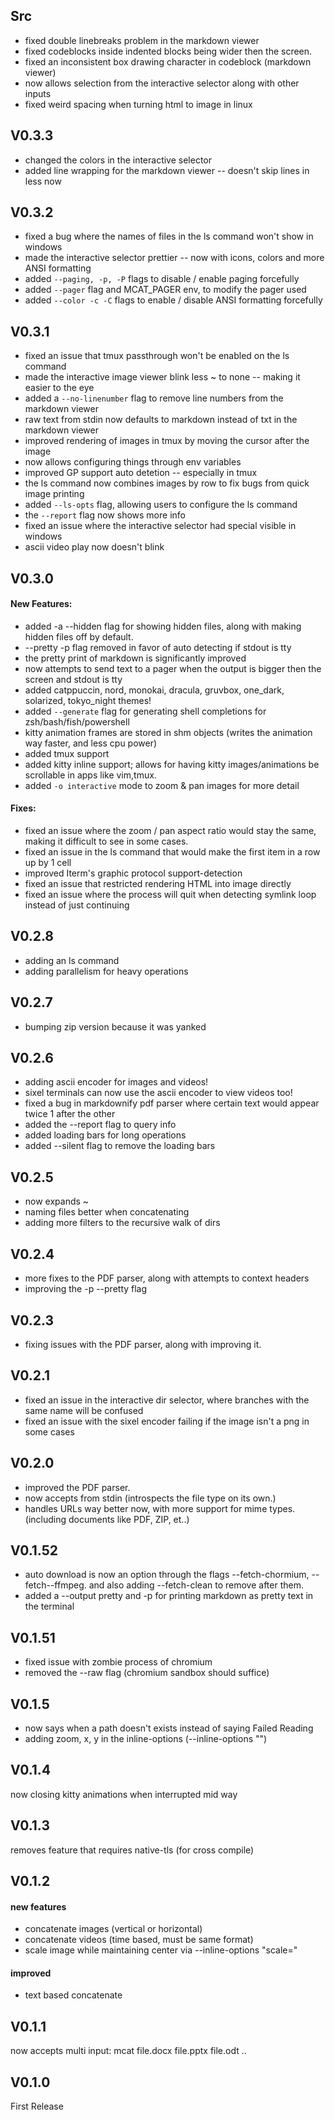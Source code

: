 ## Src
- fixed double linebreaks problem in the markdown viewer
- fixed codeblocks inside indented blocks being wider then the screen.
- fixed an inconsistent box drawing character in codeblock (markdown viewer)
- now allows selection from the interactive selector along with other inputs
- fixed weird spacing when turning html to image in linux

## V0.3.3
- changed the colors in the interactive selector
- added line wrapping for the markdown viewer -- doesn't skip lines in less now

## V0.3.2
- fixed a bug where the names of files in the ls command won't show in windows
- made the interactive selector prettier -- now with icons, colors and more ANSI formatting
- added `--paging, -p, -P` flags to disable / enable paging forcefully
- added `--pager` flag and MCAT_PAGER env, to modify the pager used
- added `--color -c -C` flags to enable / disable ANSI formatting forcefully

## V0.3.1
- fixed an issue that tmux passthrough won't be enabled on the ls command
- made the interactive image viewer blink less ~ to none -- making it easier to the eye
- added a `--no-linenumber` flag to remove line numbers from the markdown viewer
- raw text from stdin now defaults to markdown instead of txt in the markdown viewer
- improved rendering of images in tmux by moving the cursor after the image
- now allows configuring things through env variables
- improved GP support auto detetion -- especially in tmux
- the ls command now combines images by row to fix bugs from quick image printing
- added `--ls-opts` flag, allowing users to configure the ls command
- the `--report` flag now shows more info
- fixed an issue where the interactive selector had special visible in windows
- ascii video play now doesn't blink

## V0.3.0
#### New Features:
- added -a --hidden flag for showing hidden files, along with making hidden files off by default.
- --pretty -p flag removed in favor of auto detecting if stdout is tty
- the pretty print of markdown is significantly improved
- now attempts to send text to a pager when the output is bigger then the screen and stdout is tty
- added catppuccin, nord, monokai, dracula, gruvbox, one_dark, solarized, tokyo_night themes!
- added `--generate` flag for generating shell completions for zsh/bash/fish/powershell
- kitty animation frames are stored in shm objects (writes the animation way faster, and less cpu power)
- added tmux support
- added kitty inline support; allows for having kitty images/animations be scrollable in apps like vim,tmux.
- added `-o interactive` mode to zoom & pan images for more detail
#### Fixes:
- fixed an issue where the zoom / pan aspect ratio would stay the same, making it difficult to see in some cases.
- fixed an issue in the ls command that would make the first item in a row up by 1 cell
- improved Iterm's graphic protocol support-detection
- fixed an issue that restricted rendering HTML into image directly
- fixed an issue where the process will quit when detecting symlink loop instead of just continuing

## V0.2.8
- adding an ls command
- adding parallelism for heavy operations

## V0.2.7
- bumping zip version because it was yanked

## V0.2.6
* adding ascii encoder for images and videos!
* sixel terminals can now use the ascii encoder to view videos too!
* fixed a bug in markdownify pdf parser where certain text would appear twice 1 after the other
* added the --report flag to query info
* added loading bars for long operations
* added --silent flag to remove the loading bars

## V0.2.5
* now expands ~
* naming files better when concatenating
* adding more filters to the recursive walk of dirs

## V0.2.4
* more fixes to the PDF parser, along with attempts to context headers
* improving the -p --pretty flag

## V0.2.3
* fixing issues with the PDF parser, along with improving it.

## V0.2.1
* fixed an issue in the interactive dir selector, where branches with the same name will be confused
* fixed an issue with the sixel encoder failing if the image isn't a png in some cases

## V0.2.0
* improved the PDF parser.
* now accepts from stdin (introspects the file type on its own.)
* handles URLs way better now, with more support for mime types. (including documents like PDF, ZIP, et..)

## V0.1.52
* auto download is now an option through the flags --fetch-chormium, --fetch--ffmpeg. and also adding --fetch-clean to remove after them.
* added a --output pretty and -p for printing markdown as pretty text in the terminal

## V0.1.51
* fixed issue with zombie process of chromium
* removed the --raw flag (chromium sandbox should suffice)

## V0.1.5
* now says when a path doesn't exists instead of saying Failed Reading
* adding zoom, x, y in the inline-options (--inline-options "")

## V0.1.4
now closing kitty animations when interrupted mid way

## V0.1.3
removes feature that requires native-tls (for cross compile)

## V0.1.2
#### new features  
* concatenate images (vertical or horizontal)  
* concatenate videos (time based, must be same format)  
* scale image while maintaining center via --inline-options "scale=<f32>"
#### improved  
* text based concatenate

## V0.1.1
now accepts multi input:
mcat file.docx file.pptx file.odt ..

## V0.1.0
First Release
